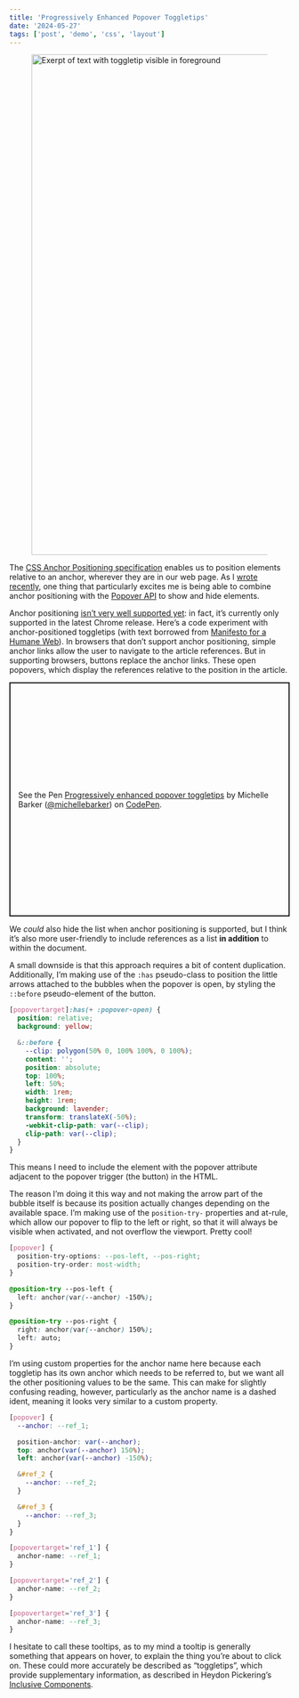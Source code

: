 ```yaml
---
title: 'Progressively Enhanced Popover Toggletips'
date: '2024-05-27'
tags: ['post', 'demo', 'css', 'layout']
---
```


<figure>
  <img srcset="/progressively-enhanced-toggletips_1600.webp 1600w, /progressively-enhanced-toggletips_1200.webp 1200w, /progressively-enhanced-toggletips_900.webp 900w, /progressively-enhanced-toggletips_700.webp 700w," sizes="(min-width: 1200px) 1200px, 90vw" src="/progressively-enhanced-toggletips_1200.webp 1200w" width="1600" height="900" alt="Exerpt of text with toggletip visible in foreground">
</figure>

The [CSS Anchor Positioning specification](https://www.w3.org/TR/css-anchor-position-1/) enables us to position elements relative to an anchor, wherever they are in our web page. As I [wrote recently](/anchor-positioning-and-the-popover-api/), one thing that particularly excites me is being able to combine anchor positioning with the [Popover API](https://developer.mozilla.org/en-US/docs/Web/API/Popover_API) to show and hide elements.

Anchor positioning [isn’t very well supported yet](https://caniuse.com/?search=anchor%20positioning): in fact, it’s currently only supported in the latest Chrome release. Here’s a code experiment with anchor-positioned toggletips (with text borrowed from [Manifesto for a Humane Web](https://humanewebmanifesto.com/)). In browsers that don’t support anchor positioning, simple anchor links allow the user to navigate to the article references. But in supporting browsers, buttons replace the anchor links. These open popovers, which display the references relative to the position in the article.

<p class="codepen" data-height="421" data-default-tab="result" data-slug-hash="QWRKzRy" data-pen-title="Progressively enhanced popover toggletips" data-user="michellebarker" style="height: 421px; box-sizing: border-box; display: flex; align-items: center; justify-content: center; border: 2px solid; margin: 1em 0; padding: 1em;">
  <span>See the Pen <a href="https://codepen.io/michellebarker/pen/QWRKzRy">
  Progressively enhanced popover toggletips</a> by Michelle Barker (<a href="https://codepen.io/michellebarker">@michellebarker</a>)
  on <a href="https://codepen.io">CodePen</a>.</span>
</p>
<script async src="https://cpwebassets.codepen.io/assets/embed/ei.js"></script>

We _could_ also hide the list when anchor positioning is supported, but I think it’s also more user-friendly to include references as a list **in addition** to within the document.

A small downside is that this approach requires a bit of content duplication. Additionally, I’m making use of the `:has` pseudo-class to position the little arrows attached to the bubbles when the popover is open, by styling the `::before` pseudo-element of the button.

```css
[popovertarget]:has(+ :popover-open) {
  position: relative;
  background: yellow;

  &::before {
    --clip: polygon(50% 0, 100% 100%, 0 100%);
    content: '';
    position: absolute;
    top: 100%;
    left: 50%;
    width: 1rem;
    height: 1rem;
    background: lavender;
    transform: translateX(-50%);
    -webkit-clip-path: var(--clip);
    clip-path: var(--clip);
  }
}
```

This means I need to include the element with the popover attribute adjacent to the popover trigger (the button) in the HTML.

The reason I’m doing it this way and not making the arrow part of the bubble itself is because its position actually changes depending on the available space. I’m making use of the `position-try-` properties and at-rule, which allow our popover to flip to the left or right, so that it will always be visible when activated, and not overflow the viewport. Pretty cool!

```css
[popover] {
  position-try-options: --pos-left, --pos-right;
  position-try-order: most-width;
}

@position-try --pos-left {
  left: anchor(var(--anchor) -150%);
}

@position-try --pos-right {
  right: anchor(var(--anchor) 150%);
  left: auto;
}
```

I’m using custom properties for the anchor name here because each toggletip has its own anchor which needs to be referred to, but we want all the other positioning values to be the same. This can make for slightly confusing reading, however, particularly as the anchor name is a dashed ident, meaning it looks very similar to a custom property.

```css
[popover] {
  --anchor: --ref_1;

  position-anchor: var(--anchor);
  top: anchor(var(--anchor) 150%);
  left: anchor(var(--anchor) -150%);

  &#ref_2 {
    --anchor: --ref_2;
  }

  &#ref_3 {
    --anchor: --ref_3;
  }
}

[popovertarget='ref_1'] {
  anchor-name: --ref_1;
}

[popovertarget='ref_2'] {
  anchor-name: --ref_2;
}

[popovertarget='ref_3'] {
  anchor-name: --ref_3;
}
```

I hesitate to call these tooltips, as to my mind a tooltip is generally something that appears on hover, to explain the thing you’re about to click on. These could more accurately be described as “toggletips”, which provide supplementary information, as described in Heydon Pickering’s [Inclusive Components](https://inclusive-components.design/tooltips-toggletips/).
